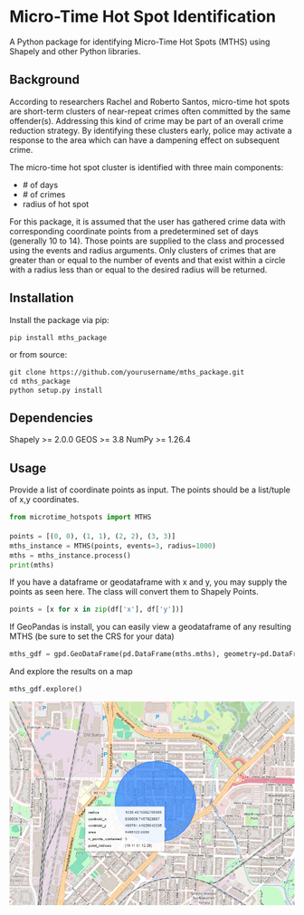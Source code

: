 # Micro-Time Hot Spot Identification

A Python package for identifying Micro-Time Hot Spots (MTHS) using Shapely and other Python libraries. 

## Background

According to researchers Rachel and Roberto Santos, micro-time hot spots are short-term clusters of near-repeat crimes often committed by the same offender(s). Addressing this kind of crime may be part of an overall crime reduction strategy. By identifying these clusters early, police may activate a response to the area which can have a dampening effect on subsequent crime. 

The micro-time hot spot cluster is identified with three main components: 
<ul>
  <li># of days</li>
  <li># of crimes</li>
  <li>radius of hot spot</li>
</ul>

For this package, it is assumed that the user has gathered crime data with corresponding coordinate points from a predetermined set of days (generally 10 to 14). Those points are supplied to the class and processed using the events and radius arguments. Only clusters of crimes that are greater than or equal to the number of events and that exist within a circle with a radius less than or equal to the desired radius will be returned.


## Installation

Install the package via pip:

```
pip install mths_package
```

or from source:

```
git clone https://github.com/yourusername/mths_package.git
cd mths_package
python setup.py install
```

## Dependencies
Shapely >= 2.0.0
GEOS >= 3.8
NumPy >= 1.26.4


## Usage
Provide a list of coordinate points as input. The points should be a list/tuple of x,y coordinates. 
```python
from microtime_hotspots import MTHS

points = [(0, 0), (1, 1), (2, 2), (3, 3)]
mths_instance = MTHS(points, events=3, radius=1000)
mths = mths_instance.process()
print(mths)
```

If you have a dataframe or geodataframe with x and y, you may supply the points as seen here. The class will convert them to Shapely Points.
```python
points = [x for x in zip(df['x'], df['y'])]
```

If GeoPandas is install, you can easily view a geodataframe of any resulting MTHS (be sure to set the CRS for your data)
```python
mths_gdf = gpd.GeoDataFrame(pd.DataFrame(mths.mths), geometry=pd.DataFrame(mths.mths)['geometry'], crs='EPSG:8193')
```
And explore the results on a map
```python
mths_gdf.explore()
```

![alt text](mths_example.PNG)
